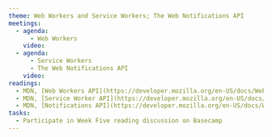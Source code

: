 ```yaml
---
theme: Web Workers and Service Workers; The Web Notifications API
meetings:
  - agenda:
      - Web Workers
    video:
  - agenda:
      - Service Workers
      - The Web Notifications API
    video:
readings:
  - MDN, [Web Workers API](https://developer.mozilla.org/en-US/docs/Web/API/Web_Workers_API)
  - MDN, [Service Worker API](https://developer.mozilla.org/en-US/docs/Web/API/Service_Worker_API)
  - MDN, [Notifications API](https://developer.mozilla.org/en-US/docs/Web/API/Notifications_API)
tasks:
  - Participate in Week Five reading discussion on Basecamp
---
```

